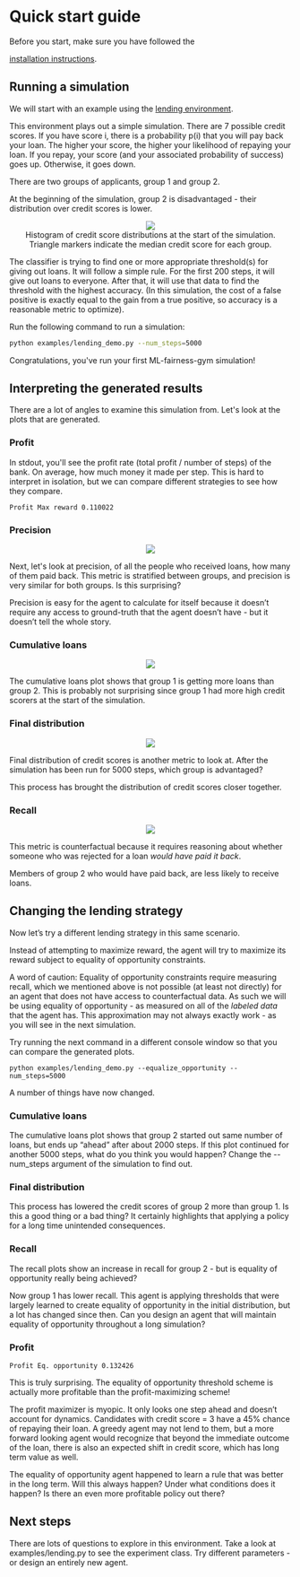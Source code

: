 # Quick start guide

Before you start, make sure you have followed the

[installation instructions](installation.md).

## Running a simulation

We will start with an example using the
[lending environment](../examples/docs/lending_example.md).

This environment plays out a simple simulation. There are 7 possible credit
scores. If you have score i, there is a probability p(i) that you will pay back
your loan. The higher your score, the higher your likelihood of repaying your
loan. If you repay, your score (and your associated probability of success) goes
up. Otherwise, it goes down.

There are two groups of applicants, group 1 and group 2.

At the beginning of the simulation, group 2 is disadvantaged - their
distribution over credit scores is lower.

<p align="center">
  <img src="img/initial_credit_distribution.png">
  <br>
  Histogram of credit score distributions at the start of the simulation.<br>
  Triangle markers indicate the median credit score for each group.
</p>

The classifier is trying to find one or more appropriate threshold(s) for giving
out loans. It will follow a simple rule. For the first 200 steps, it will give
out loans to everyone. After that, it will use that data to find the threshold
with the highest accuracy. (In this simulation, the cost of a false positive is
exactly equal to the gain from a true positive, so accuracy is a reasonable
metric to optimize).

Run the following command to run a simulation:

```bash
python examples/lending_demo.py --num_steps=5000
```

Congratulations, you've run your first ML-fairness-gym simulation!

## Interpreting the generated results

There are a lot of angles to examine this simulation from. Let's look at the
plots that are generated.

### Profit

In stdout, you'll see the profit rate (total profit / number of steps) of the
bank. On average, how much money it made per step. This is hard to interpret in
isolation, but we can compare different strategies to see how they compare.

```console
Profit Max reward 0.110022
```

### Precision

<p align="center">
  <img src="img/precision.png">
</p>

Next, let's look at precision, of all the people who received loans, how many of
them paid back. This metric is stratified between groups, and precision is very
similar for both groups. Is this surprising?

Precision is easy for the agent to calculate for itself because it doesn’t
require any access to ground-truth that the agent doesn’t have - but it doesn’t
tell the whole story.

### Cumulative loans

<p align="center">
  <img src="img/cumulative_loans.png">
</p>

The cumulative loans plot shows that group 1 is getting more loans than group 2.
This is probably not surprising since group 1 had more high credit scorers at
the start of the simulation.

### Final distribution

<p align="center">
  <img src="img/final_credit_distribution.png">
</p>

Final distribution of credit scores is another metric to look at. After the
simulation has been run for 5000 steps, which group is advantaged?

This process has brought the distribution of credit scores closer together.

### Recall

<p align="center">
  <img src="img/recall.png">
</p>

This metric is counterfactual because it requires reasoning about whether
someone who was rejected for a loan _would have paid it back_.

Members of group 2 who would have paid back, are less likely to receive loans.

## Changing the lending strategy

Now let’s try a different lending strategy in this same scenario.

Instead of attempting to maximize reward, the agent will try to maximize its
reward subject to equality of opportunity constraints.

A word of caution: Equality of opportunity constraints require measuring recall,
which we mentioned above is not possible (at least not directly) for an agent
that does not have access to counterfactual data. As such we will be using
equality of opportunity - as measured on all of the _labeled data_ that the
agent has. This approximation may not always exactly work - as you will see in
the next simulation.

Try running the next command in a different console window so that you can
compare the generated plots.

```console
python examples/lending_demo.py --equalize_opportunity --num_steps=5000
```

A number of things have now changed.

### Cumulative loans

The cumulative loans plot shows that group 2 started out same number of loans,
but ends up “ahead” after about 2000 steps. If this plot continued for another
5000 steps, what do you think you would happen? Change the --num_steps argument
of the simulation to find out.

### Final distribution

This process has lowered the credit scores of group 2 more than group 1. Is this
a good thing or a bad thing? It certainly highlights that applying a policy for
a long time unintended consequences.

### Recall

The recall plots show an increase in recall for group 2 - but is equality of
opportunity really being achieved?

Now group 1 has lower recall. This agent is applying thresholds that were
largely learned to create equality of opportunity in the initial distribution,
but a lot has changed since then. Can you design an agent that will maintain
equality of opportunity throughout a long simulation?

### Profit

```console
Profit Eq. opportunity 0.132426
```

This is truly surprising. The equality of opportunity threshold scheme is
actually more profitable than the profit-maximizing scheme!

The profit maximizer is myopic. It only looks one step ahead and doesn’t account
for dynamics. Candidates with credit score = 3 have a 45% chance of repaying
their loan. A greedy agent may not lend to them, but a more forward looking
agent would recognize that beyond the immediate outcome of the loan, there is
also an expected shift in credit score, which has long term value as well.

The equality of opportunity agent happened to learn a rule that was better in
the long term. Will this always happen? Under what conditions does it happen? Is
there an even more profitable policy out there?

## Next steps

There are lots of questions to explore in this environment. Take a look at
examples/lending.py to see the experiment class. Try different parameters - or
design an entirely new agent.
